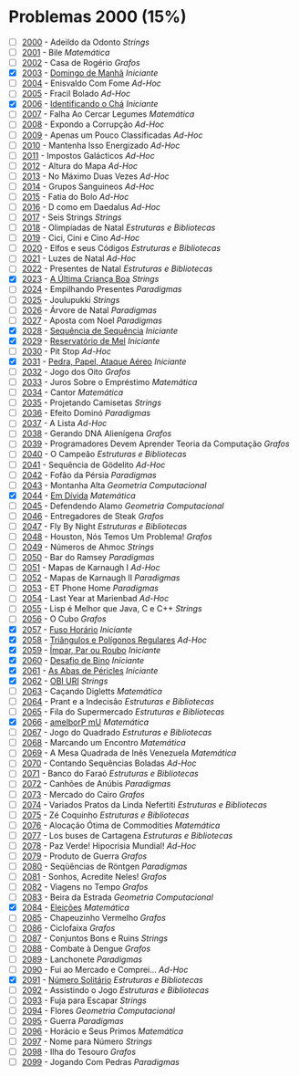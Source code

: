 # Problemas 2000 (15%)

  - [ ]  [2000](https://www.beecrowd.com.br/judge/pt/problems/view/2000) - Adeildo da Odonto *Strings*
  - [ ]  [2001](https://www.beecrowd.com.br/judge/pt/problems/view/2001) - Bile *Matemática*
  - [ ]  [2002](https://www.beecrowd.com.br/judge/pt/problems/view/2002) - Casa de Rogério *Grafos*
  - [x]  [2003](https://www.beecrowd.com.br/judge/pt/problems/view/2003) - [Domingo de Manhã](https://github.com/potigol/uoj-potigol/blob/master/src/2000/2003.poti) *Iniciante*
  - [ ]  [2004](https://www.beecrowd.com.br/judge/pt/problems/view/2004) - Enisvaldo Com Fome *Ad-Hoc*
  - [ ]  [2005](https://www.beecrowd.com.br/judge/pt/problems/view/2005) - Fracil Bolado *Ad-Hoc*
  - [x]  [2006](https://www.beecrowd.com.br/judge/pt/problems/view/2006) - [Identificando o Chá](https://github.com/potigol/uoj-potigol/blob/master/src/2000/2006.poti) *Iniciante*
  - [ ]  [2007](https://www.beecrowd.com.br/judge/pt/problems/view/2007) - Falha Ao Cercar Legumes *Matemática*
  - [ ]  [2008](https://www.beecrowd.com.br/judge/pt/problems/view/2008) - Expondo a Corrupção *Ad-Hoc*
  - [ ]  [2009](https://www.beecrowd.com.br/judge/pt/problems/view/2009) - Apenas um Pouco Classificadas *Ad-Hoc*
  - [ ]  [2010](https://www.beecrowd.com.br/judge/pt/problems/view/2010) - Mantenha Isso Energizado *Ad-Hoc*
  - [ ]  [2011](https://www.beecrowd.com.br/judge/pt/problems/view/2011) - Impostos Galácticos *Ad-Hoc*
  - [ ]  [2012](https://www.beecrowd.com.br/judge/pt/problems/view/2012) - Altura do Mapa *Ad-Hoc*
  - [ ]  [2013](https://www.beecrowd.com.br/judge/pt/problems/view/2013) - No Máximo Duas Vezes *Ad-Hoc*
  - [ ]  [2014](https://www.beecrowd.com.br/judge/pt/problems/view/2014) - Grupos Sanguineos *Ad-Hoc*
  - [ ]  [2015](https://www.beecrowd.com.br/judge/pt/problems/view/2015) - Fatia do Bolo *Ad-Hoc*
  - [ ]  [2016](https://www.beecrowd.com.br/judge/pt/problems/view/2016) - D como em Daedalus *Ad-Hoc*
  - [ ]  [2017](https://www.beecrowd.com.br/judge/pt/problems/view/2017) - Seis Strings *Strings*
  - [ ]  [2018](https://www.beecrowd.com.br/judge/pt/problems/view/2018) - Olimpíadas de Natal *Estruturas e Bibliotecas*
  - [ ]  [2019](https://www.beecrowd.com.br/judge/pt/problems/view/2019) - Cici, Cini e Cino *Ad-Hoc*
  - [ ]  [2020](https://www.beecrowd.com.br/judge/pt/problems/view/2020) - Elfos e seus Códigos *Estruturas e Bibliotecas*
  - [ ]  [2021](https://www.beecrowd.com.br/judge/pt/problems/view/2021) - Luzes de Natal *Ad-Hoc*
  - [ ]  [2022](https://www.beecrowd.com.br/judge/pt/problems/view/2022) - Presentes de Natal *Estruturas e Bibliotecas*
  - [x]  [2023](https://www.beecrowd.com.br/judge/pt/problems/view/2023) - [A Última Criança Boa](https://github.com/potigol/uoj-potigol/blob/master/src/2000/2023.poti) *Strings*
  - [ ]  [2024](https://www.beecrowd.com.br/judge/pt/problems/view/2024) - Empilhando Presentes *Paradigmas*
  - [ ]  [2025](https://www.beecrowd.com.br/judge/pt/problems/view/2025) - Joulupukki *Strings*
  - [ ]  [2026](https://www.beecrowd.com.br/judge/pt/problems/view/2026) - Árvore de Natal *Paradigmas*
  - [ ]  [2027](https://www.beecrowd.com.br/judge/pt/problems/view/2027) - Aposta com Noel *Paradigmas*
  - [x]  [2028](https://www.beecrowd.com.br/judge/pt/problems/view/2028) - [Sequência de Sequência](https://github.com/potigol/uoj-potigol/blob/master/src/2000/2028.poti) *Iniciante*
  - [x]  [2029](https://www.beecrowd.com.br/judge/pt/problems/view/2029) - [Reservatório de Mel](https://github.com/potigol/uoj-potigol/blob/master/src/2000/2029.poti) *Iniciante*
  - [ ]  [2030](https://www.beecrowd.com.br/judge/pt/problems/view/2030) - Pit Stop *Ad-Hoc*
  - [x]  [2031](https://www.beecrowd.com.br/judge/pt/problems/view/2031) - [Pedra, Papel, Ataque Aéreo](https://github.com/potigol/uoj-potigol/blob/master/src/2000/2031.poti) *Iniciante*
  - [ ]  [2032](https://www.beecrowd.com.br/judge/pt/problems/view/2032) - Jogo dos Oito *Grafos*
  - [ ]  [2033](https://www.beecrowd.com.br/judge/pt/problems/view/2033) - Juros Sobre o Empréstimo *Matemática*
  - [ ]  [2034](https://www.beecrowd.com.br/judge/pt/problems/view/2034) - Cantor *Matemática*
  - [ ]  [2035](https://www.beecrowd.com.br/judge/pt/problems/view/2035) - Projetando Camisetas *Strings*
  - [ ]  [2036](https://www.beecrowd.com.br/judge/pt/problems/view/2036) - Efeito Dominó *Paradigmas*
  - [ ]  [2037](https://www.beecrowd.com.br/judge/pt/problems/view/2037) - A Lista *Ad-Hoc*
  - [ ]  [2038](https://www.beecrowd.com.br/judge/pt/problems/view/2038) - Gerando DNA Alienígena *Grafos*
  - [ ]  [2039](https://www.beecrowd.com.br/judge/pt/problems/view/2039) - Programadores Devem Aprender Teoria da Computação *Grafos*
  - [ ]  [2040](https://www.beecrowd.com.br/judge/pt/problems/view/2040) - O Campeão *Estruturas e Bibliotecas*
  - [ ]  [2041](https://www.beecrowd.com.br/judge/pt/problems/view/2041) - Sequência de Gödelito *Ad-Hoc*
  - [ ]  [2042](https://www.beecrowd.com.br/judge/pt/problems/view/2042) - Fofão da Pérsia *Paradigmas*
  - [ ]  [2043](https://www.beecrowd.com.br/judge/pt/problems/view/2043) - Montanha Alta *Geometria Computacional*
  - [x]  [2044](https://www.beecrowd.com.br/judge/pt/problems/view/2044) - [Em Dívida](https://github.com/potigol/uoj-potigol/blob/master/src/2000/2044.poti) *Matemática*
  - [ ]  [2045](https://www.beecrowd.com.br/judge/pt/problems/view/2045) - Defendendo Alamo *Geometria Computacional*
  - [ ]  [2046](https://www.beecrowd.com.br/judge/pt/problems/view/2046) - Entregadores de Steak *Grafos*
  - [ ]  [2047](https://www.beecrowd.com.br/judge/pt/problems/view/2047) - Fly By Night *Estruturas e Bibliotecas*
  - [ ]  [2048](https://www.beecrowd.com.br/judge/pt/problems/view/2048) - Houston, Nós Temos Um Problema! *Grafos*
  - [ ]  [2049](https://www.beecrowd.com.br/judge/pt/problems/view/2049) - Números de Ahmoc *Strings*
  - [ ]  [2050](https://www.beecrowd.com.br/judge/pt/problems/view/2050) - Bar do Ramsey *Paradigmas*
  - [ ]  [2051](https://www.beecrowd.com.br/judge/pt/problems/view/2051) - Mapas de Karnaugh I *Ad-Hoc*
  - [ ]  [2052](https://www.beecrowd.com.br/judge/pt/problems/view/2052) - Mapas de Karnaugh II *Paradigmas*
  - [ ]  [2053](https://www.beecrowd.com.br/judge/pt/problems/view/2053) - ET Phone Home *Paradigmas*
  - [ ]  [2054](https://www.beecrowd.com.br/judge/pt/problems/view/2054) - Last Year at Marienbad *Ad-Hoc*
  - [ ]  [2055](https://www.beecrowd.com.br/judge/pt/problems/view/2055) - Lisp é Melhor que Java, C e C++ *Strings*
  - [ ]  [2056](https://www.beecrowd.com.br/judge/pt/problems/view/2056) - O Cubo *Grafos*
  - [x]  [2057](https://www.beecrowd.com.br/judge/pt/problems/view/2057) - [Fuso Horário](https://github.com/potigol/uoj-potigol/blob/master/src/2000/2057.poti) *Iniciante*
  - [x]  [2058](https://www.beecrowd.com.br/judge/pt/problems/view/2058) - [Triângulos e Polígonos Regulares](https://github.com/potigol/uoj-potigol/blob/master/src/2000/2058.poti) *Ad-Hoc*
  - [x]  [2059](https://www.beecrowd.com.br/judge/pt/problems/view/2059) - [Ímpar, Par ou Roubo](https://github.com/potigol/uoj-potigol/blob/master/src/2000/2059.poti) *Iniciante*
  - [x]  [2060](https://www.beecrowd.com.br/judge/pt/problems/view/2060) - [Desafio de Bino](https://github.com/potigol/uoj-potigol/blob/master/src/2000/2060.poti) *Iniciante*
  - [x]  [2061](https://www.beecrowd.com.br/judge/pt/problems/view/2061) - [As Abas de Péricles](https://github.com/potigol/uoj-potigol/blob/master/src/2000/2061.poti) *Iniciante*
  - [x]  [2062](https://www.beecrowd.com.br/judge/pt/problems/view/2062) - [OBI URI](https://github.com/potigol/uoj-potigol/blob/master/src/2000/2062.poti) *Strings*
  - [ ]  [2063](https://www.beecrowd.com.br/judge/pt/problems/view/2063) - Caçando Digletts *Matemática*
  - [ ]  [2064](https://www.beecrowd.com.br/judge/pt/problems/view/2064) - Prant e a Indecisão *Estruturas e Bibliotecas*
  - [ ]  [2065](https://www.beecrowd.com.br/judge/pt/problems/view/2065) - Fila do Supermercado *Estruturas e Bibliotecas*
  - [x]  [2066](https://www.beecrowd.com.br/judge/pt/problems/view/2066) - [amelborP mU](https://github.com/potigol/uoj-potigol/blob/master/src/2000/2066.poti) *Matemática*
  - [ ]  [2067](https://www.beecrowd.com.br/judge/pt/problems/view/2067) - Jogo do Quadrado *Estruturas e Bibliotecas*
  - [ ]  [2068](https://www.beecrowd.com.br/judge/pt/problems/view/2068) - Marcando um Encontro *Matemática*
  - [ ]  [2069](https://www.beecrowd.com.br/judge/pt/problems/view/2069) - A Mesa Quadrada de Inês Venezuela *Matemática*
  - [ ]  [2070](https://www.beecrowd.com.br/judge/pt/problems/view/2070) - Contando Sequências Boladas *Ad-Hoc*
  - [ ]  [2071](https://www.beecrowd.com.br/judge/pt/problems/view/2071) - Banco do Faraó *Estruturas e Bibliotecas*
  - [ ]  [2072](https://www.beecrowd.com.br/judge/pt/problems/view/2072) - Canhões de Anúbis *Paradigmas*
  - [ ]  [2073](https://www.beecrowd.com.br/judge/pt/problems/view/2073) - Mercado do Cairo *Grafos*
  - [ ]  [2074](https://www.beecrowd.com.br/judge/pt/problems/view/2074) - Variados Pratos da Linda Nefertiti *Estruturas e Bibliotecas*
  - [ ]  [2075](https://www.beecrowd.com.br/judge/pt/problems/view/2075) - Zé Coquinho *Estruturas e Bibliotecas*
  - [ ]  [2076](https://www.beecrowd.com.br/judge/pt/problems/view/2076) - Alocação Ótima de Commodities *Matemática*
  - [ ]  [2077](https://www.beecrowd.com.br/judge/pt/problems/view/2077) - Los buses de Cartagena *Estruturas e Bibliotecas*
  - [ ]  [2078](https://www.beecrowd.com.br/judge/pt/problems/view/2078) - Paz Verde! Hipocrisia Mundial! *Ad-Hoc*
  - [ ]  [2079](https://www.beecrowd.com.br/judge/pt/problems/view/2079) - Produto de Guerra *Grafos*
  - [ ]  [2080](https://www.beecrowd.com.br/judge/pt/problems/view/2080) - Seqüências de Röntgen *Paradigmas*
  - [ ]  [2081](https://www.beecrowd.com.br/judge/pt/problems/view/2081) - Sonhos, Acredite Neles! *Grafos*
  - [ ]  [2082](https://www.beecrowd.com.br/judge/pt/problems/view/2082) - Viagens no Tempo *Grafos*
  - [ ]  [2083](https://www.beecrowd.com.br/judge/pt/problems/view/2083) - Beira da Estrada *Geometria Computacional*
  - [x]  [2084](https://www.beecrowd.com.br/judge/pt/problems/view/2084) - [Eleições](https://github.com/potigol/uoj-potigol/blob/master/src/2000/2084.poti) *Matemática*
  - [ ]  [2085](https://www.beecrowd.com.br/judge/pt/problems/view/2085) - Chapeuzinho Vermelho *Grafos*
  - [ ]  [2086](https://www.beecrowd.com.br/judge/pt/problems/view/2086) - Ciclofaixa *Grafos*
  - [ ]  [2087](https://www.beecrowd.com.br/judge/pt/problems/view/2087) - Conjuntos Bons e Ruins *Strings*
  - [ ]  [2088](https://www.beecrowd.com.br/judge/pt/problems/view/2088) - Combate à Dengue *Grafos*
  - [ ]  [2089](https://www.beecrowd.com.br/judge/pt/problems/view/2089) - Lanchonete *Paradigmas*
  - [ ]  [2090](https://www.beecrowd.com.br/judge/pt/problems/view/2090) - Fui ao Mercado e Comprei... *Ad-Hoc*
  - [x]  [2091](https://www.beecrowd.com.br/judge/pt/problems/view/2091) - [Número Solitário](https://github.com/potigol/uoj-potigol/blob/master/src/2000/2091.poti) *Estruturas e Bibliotecas*
  - [ ]  [2092](https://www.beecrowd.com.br/judge/pt/problems/view/2092) - Assistindo o Jogo *Estruturas e Bibliotecas*
  - [ ]  [2093](https://www.beecrowd.com.br/judge/pt/problems/view/2093) - Fuja para Escapar *Strings*
  - [ ]  [2094](https://www.beecrowd.com.br/judge/pt/problems/view/2094) - Flores *Geometria Computacional*
  - [ ]  [2095](https://www.beecrowd.com.br/judge/pt/problems/view/2095) - Guerra *Paradigmas*
  - [ ]  [2096](https://www.beecrowd.com.br/judge/pt/problems/view/2096) - Horácio e Seus Primos *Matemática*
  - [ ]  [2097](https://www.beecrowd.com.br/judge/pt/problems/view/2097) - Nome para Número *Strings*
  - [ ]  [2098](https://www.beecrowd.com.br/judge/pt/problems/view/2098) - Ilha do Tesouro *Grafos*
  - [ ]  [2099](https://www.beecrowd.com.br/judge/pt/problems/view/2099) - Jogando Com Pedras *Paradigmas*